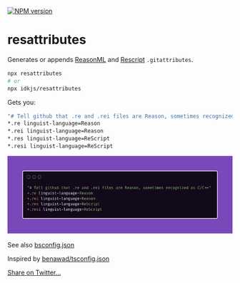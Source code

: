 [![NPM version](https://img.shields.io/npm/v/resattributes.svg?style=flat)](https://www.npmjs.com/package/resattributes)

# resattributes

Generates or appends [ReasonML](https://git.io/reasonml) and [Rescript](https://rescript-lang.org/) `.gitattributes`.

```sh
npx resattributes
# or
npx idkjs/resattributes
```

Gets you:

```sh
"# Tell github that .re and .rei files are Reason, sometimes recognized as C/C++"
*.re linguist-language=Reason 
*.rei linguist-language=Reason
*.res linguist-language=ReScript
*.resi linguist-language=ReScript
```

![image](./attributes.png)


See also [bsconfig.json](https://git.io/bsconfig.json)

Inspired by [benawad/tsconfig.json](https://github.com/benawad/tsconfig.json)

[Share on Twitter...](https://twitter.com/share?text=Quickly+add+reasonml+and+rescript+attributes+to+your+project+https://github.com/idkjs/resattributes)

